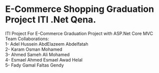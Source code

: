 # E-Commerce Shopping Graduation Project ITI .Net Qena.
ITI Project For E-Commerce Graduation Project with ASP.Net Core MVC <br/>
Team Collaborations: <br/>
1- Adel Hussein AbdElazeem Abdelfatah <br/>
2- Karam Osman Mohamed <br/>
3- Ahmed Sameh Ali Mohamed <br/>
4- Esmael Ahmed Esmael Awad Helal <br/>
5- Fady Gamal Faltas Gendy <br/>
